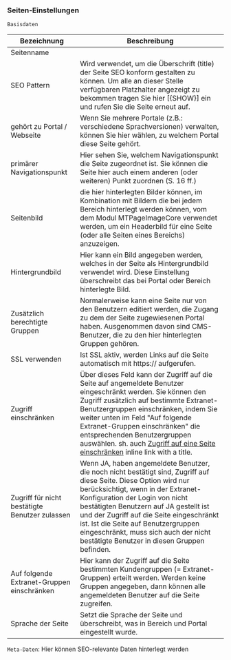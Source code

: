 ### Seiten-Einstellungen

`Basisdaten`

| Bezeichnung | Beschreibung |
| -- | -- |
| Seitenname |  |
| SEO Pattern | Wird verwendet, um die Überschrift (title) der Seite SEO konform gestalten zu können. Um alle an dieser Stelle verfügbaren Platzhalter angezeigt zu bekommen tragen Sie hier [{SHOW}] ein und rufen Sie die Seite erneut auf.  |
| gehört zu Portal / Webseite | Wenn Sie mehrere Portale (z.B.: verschiedene Sprachversionen) verwalten, können Sie hier wählen, zu welchem Portal diese Seite gehört. |
| primärer Navigationspunkt | Hier sehen Sie, welchem Navigationspunkt die Seite zugeordnet ist. Sie können die Seite hier auch einem anderen (oder weiteren) Punkt zuordnen (S. 16 ff.) |
| Seitenbild | die hier hinterlegten Bilder können, im Kombination mit Bildern die bei jedem Bereich hinterlegt werden können, vom dem Modul MTPageImageCore verwendet werden, um ein Headerbild für eine Seite (oder alle Seiten eines Bereichs) anzuzeigen. |
| Hintergrundbild | Hier kann ein Bild angegeben werden, welches in der Seite als Hintergrundbild verwendet wird. Diese Einstellung überschreibt das bei Portal oder Bereich hinterlegte Bild. |
| Zusätzlich berechtigte Gruppen | Normalerweise kann eine Seite nur von den Benutzern editiert werden, die Zugang zu dem der Seite zugewiesenen Portal haben. Ausgenommen davon sind CMS-Benutzer, die zu den hier hinterlegten Gruppen gehören. |
| SSL verwenden | Ist SSL aktiv, werden Links auf die Seite automatisch mit https:// aufgerufen. |
| Zugriff einschränken | Über dieses Feld kann der Zugriff auf die Seite auf angemeldete Benutzer eingeschränkt werden. Sie können den Zugriff zusätzlich auf bestimmte Extranet-Benutzergruppen einschränken, indem Sie weiter unten im Feld "Auf folgende Extranet-Gruppen einschränken" die entsprechenden Benutzergruppen auswählen. sh. auch [Zugriff auf eine Seite einschränken](http://example.com/ "Title") inline link with a title. |
| Zugriff für nicht bestätigte Benutzer zulassen | Wenn JA, haben angemeldete Benutzer, die noch nicht bestätigt sind, Zugriff auf diese Seite. Diese Option wird nur berücksichtigt, wenn in der Extranet-Konfiguration der Login von nicht bestätigten Benutzern auf JA gestellt ist und der Zugriff auf die Seite eingeschränkt ist. Ist die Seite auf Benutzergruppen eingeschränkt, muss sich auch der nicht bestätigte Benutzer in diesen Gruppen befinden. |
| Auf folgende Extranet-Gruppen einschränken | Hier kann der Zugriff auf die Seite bestimmten Kundengruppen (= Extranet-Gruppen) erteilt werden. Werden keine Gruppen angegeben, dann können alle angemeldeten Benutzer auf die Seite zugreifen. |
| Sprache der Seite | Setzt die Sprache der Seite und überschreibt, was in Bereich und Portal eingestellt wurde. |

`Meta-Daten`: Hier können SEO-relevante Daten hinterlegt werden
